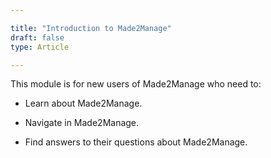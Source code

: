 ```yaml
---

title: "Introduction to Made2Manage"
draft: false
type: Article

---
```


This module is for new users of Made2Manage who need to:

- Learn about Made2Manage.

- Navigate in Made2Manage.

- Find answers to their questions about Made2Manage.